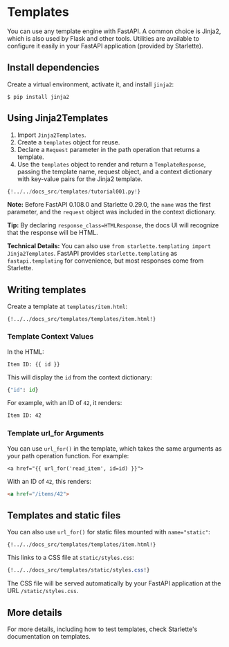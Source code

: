 # Templates

You can use any template engine with FastAPI. A common choice is Jinja2, which is also used by Flask and other tools. Utilities are available to configure it easily in your FastAPI application (provided by Starlette).

## Install dependencies

Create a virtual environment, activate it, and install `jinja2`:

```
$ pip install jinja2
```

## Using Jinja2Templates

1. Import `Jinja2Templates`.
2. Create a `templates` object for reuse.
3. Declare a `Request` parameter in the path operation that returns a template.
4. Use the `templates` object to render and return a `TemplateResponse`, passing the template name, request object, and a context dictionary with key-value pairs for the Jinja2 template.

```Python
{!../../docs_src/templates/tutorial001.py!}
```

**Note:** Before FastAPI 0.108.0 and Starlette 0.29.0, the `name` was the first parameter, and the `request` object was included in the context dictionary.

**Tip:** By declaring `response_class=HTMLResponse`, the docs UI will recognize that the response will be HTML.

**Technical Details:** You can also use `from starlette.templating import Jinja2Templates`. FastAPI provides `starlette.templating` as `fastapi.templating` for convenience, but most responses come from Starlette.

## Writing templates

Create a template at `templates/item.html`:

```jinja
{!../../docs_src/templates/templates/item.html!}
```

### Template Context Values

In the HTML:

```jinja
Item ID: {{ id }}
```

This will display the `id` from the context dictionary:

```Python
{"id": id}
```

For example, with an ID of `42`, it renders:

```html
Item ID: 42
```

### Template url_for Arguments

You can use `url_for()` in the template, which takes the same arguments as your path operation function. For example:

```jinja
<a href="{{ url_for('read_item', id=id) }}">
```

With an ID of `42`, this renders:

```html
<a href="/items/42">
```

## Templates and static files

You can also use `url_for()` for static files mounted with `name="static"`:

```jinja
{!../../docs_src/templates/templates/item.html!}
```

This links to a CSS file at `static/styles.css`:

```CSS
{!../../docs_src/templates/static/styles.css!}
```

The CSS file will be served automatically by your FastAPI application at the URL `/static/styles.css`.

## More details

For more details, including how to test templates, check Starlette's documentation on templates.